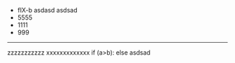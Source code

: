- fIX-b
asdasd
asdsad
- 5555
- 1111
- 999

-------
zzzzzzzzzzz
xxxxxxxxxxxxx
if (a>b):
		else
asdsad


